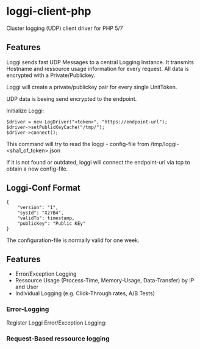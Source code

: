 # loggi-client-php
Cluster logging (UDP) client driver for PHP 5/7


## Features

Loggi sends fast UDP Messages to a central Logging Instance. It transmits
Hostname and ressource usage information for every request. All data is
encrypted with a Private/Publickey.

Loggi will create a private/publickey pair for every single UnitToken.

UDP data is beeing send encrypted to the endpoint.

Initialize Loggi:

```
$driver = new LogDriver("<token>", "https://endpoint-url");
$driver->setPublicKeyCache("/tmp/");
$driver->connect();

```

This command will try to read the loggi - config-file from /tmp/loggi-<sha1_of_token>.json

If it is not found or outdated, loggi will connect the endpoint-url via tcp to obtain a
new config-file.

## Loggi-Conf Format

```
{
    "version": "1",
    "sysId": "Xz7B4",
    "validTo": timestamp, 
    "publicKey": "Public KEy"
}
```

The configuration-file is normally valid for one week.


## Features

- Error/Exception Logging
- Ressource Usage (Process-Time, Memory-Usage, Data-Transfer) by IP and User
- Individual Logging (e.g. Click-Through rates, A/B Tests)

### Error-Logging

Register Loggi Error/Exception Logging:



### Request-Based ressource logging
